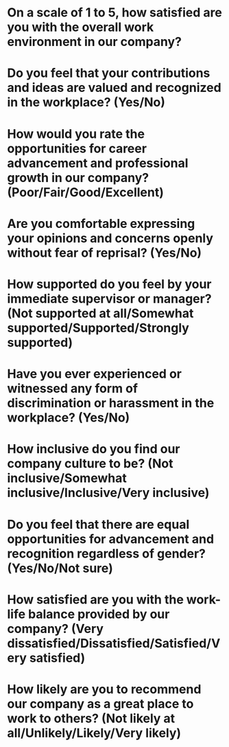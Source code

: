 # On a scale of 1 to 5, how satisfied are you with the overall work environment in our company?

# Do you feel that your contributions and ideas are valued and recognized in the workplace? (Yes/No)

# How would you rate the opportunities for career advancement and professional growth in our company? (Poor/Fair/Good/Excellent)

# Are you comfortable expressing your opinions and concerns openly without fear of reprisal? (Yes/No)

# How supported do you feel by your immediate supervisor or manager? (Not supported at all/Somewhat supported/Supported/Strongly supported)

# Have you ever experienced or witnessed any form of discrimination or harassment in the workplace? (Yes/No)

# How inclusive do you find our company culture to be? (Not inclusive/Somewhat inclusive/Inclusive/Very inclusive)

# Do you feel that there are equal opportunities for advancement and recognition regardless of gender? (Yes/No/Not sure)

# How satisfied are you with the work-life balance provided by our company? (Very dissatisfied/Dissatisfied/Satisfied/Very satisfied)

# How likely are you to recommend our company as a great place to work to others? (Not likely at all/Unlikely/Likely/Very likely)